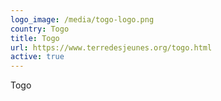 ```yaml
---
logo_image: /media/togo-logo.png
country: Togo
title: Togo
url: https://www.terredesjeunes.org/togo.html
active: true
---
```

Togo